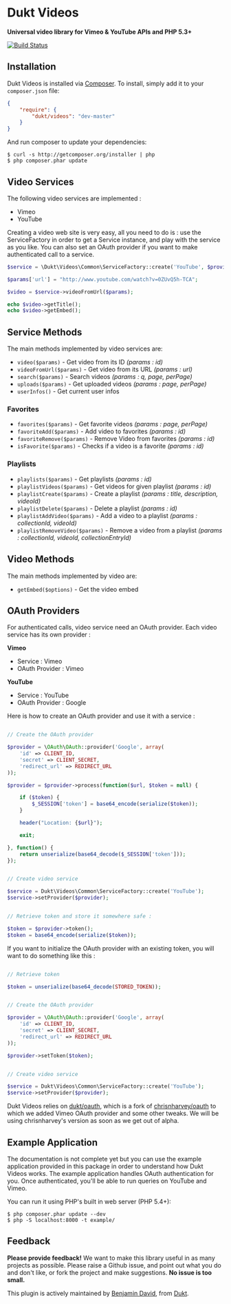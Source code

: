 # Dukt Videos

**Universal video library for Vimeo & YouTube APIs and PHP 5.3+**

[![Build Status](https://travis-ci.org/dukt/videos.png?branch=master)](https://travis-ci.org/dukt/videos)

## Installation

Dukt Videos is installed via [Composer](http://getcomposer.org/). To install, simply add it
to your `composer.json` file:

```json
{
    "require": {
        "dukt/videos": "dev-master"
    }
}
```


And run composer to update your dependencies:

    $ curl -s http://getcomposer.org/installer | php
    $ php composer.phar update

## Video Services

The following video services are implemented :

* Vimeo
* YouTube

Creating a video  web site is very easy, all you need to do is : use the ServiceFactory in order to get a Service instance, and play with the service as you like. You can also set an OAuth provider if you want to make authenticated call to a service.

```php
$service = \Dukt\Videos\Common\ServiceFactory::create('YouTube', $provider);

$params['url'] = "http://www.youtube.com/watch?v=0ZUvQ5h-TCA";

$video = $service->videoFromUrl($params);

echo $video->getTitle();
echo $video->getEmbed();
```

## Service Methods

The main methods implemented by video services are:

* `video($params)` - Get video from its ID _(params : id)_
* `videoFromUrl($params)` - Get video from its URL _(params : url)_
* `search($params)` - Search videos _(params : q, page, perPage)_
* `uploads($params)` - Get uploaded videos _(params : page, perPage)_
* `userInfos()` - Get current user infos

### Favorites

* `favorites($params)` - Get favorite videos _(params : page, perPage)_
* `favoriteAdd($params)` - Add video to favorites _(params : id)_
* `favoriteRemove($params)` - Remove Video from favorites _(params : id)_
* `isFavorite($params)` - Checks if a video is a favorite _(params : id)_

### Playlists

* `playlists($params)` - Get playlists _(params : id)_
* `playlistVideos($params)` - Get videos for given playlist _(params : id)_
* `playlistCreate($params)` - Create a playlist _(params : title, description, videoId)_
* `playlistDelete($params)` - Delete a playlist _(params : id)_
* `playlistAddVideo($params)` - Add a video to a playlist _(params : collectionId, videoId)_
* `playlistRemoveVideo($params)` - Remove a video from a playlist _(params : collectionId, videoId, collectionEntryId)_

## Video Methods

The main methods implemented by video are:

* `getEmbed($options)` - Get the video embed

## OAuth Providers

For authenticated calls, video service need an OAuth provider. Each video service has its own provider :

**Vimeo**

* Service : Vimeo
* OAuth Provider : Vimeo

**YouTube**

* Service : YouTube
* OAuth Provider : Google

Here is how to create an OAuth provider and use it with a service :

```php

// Create the OAuth provider

$provider = \OAuth\OAuth::provider('Google', array(
    'id' => CLIENT_ID,
    'secret' => CLIENT_SECRET,
    'redirect_url' => REDIRECT_URL
));    

$provider = $provider->process(function($url, $token = null) {

    if ($token) {
        $_SESSION['token'] = base64_encode(serialize($token));
    }

    header("Location: {$url}");

    exit;

}, function() {
    return unserialize(base64_decode($_SESSION['token']));
});


// Create video service

$service = Dukt\Videos\Common\ServiceFactory::create('YouTube');
$service->setProvider($provider);


// Retrieve token and store it somewhere safe :

$token = $provider->token();
$token = base64_encode(serialize($token));
```

If you want to initialize the OAuth provider with an existing token, you will want to do something like this :

```php

// Retrieve token

$token = unserialize(base64_decode(STORED_TOKEN));


// Create the OAuth provider

$provider = \OAuth\OAuth::provider('Google', array(
    'id' => CLIENT_ID,
    'secret' => CLIENT_SECRET,
    'redirect_url' => REDIRECT_URL
));    

$provider->setToken($token);


// Create video service

$service = Dukt\Videos\Common\ServiceFactory::create('YouTube');
$service->setProvider($provider);
```

Dukt Videos relies on [dukt/oauth](https://github.com/dukt/oauth), which is a fork of [chrisnharvey/oauth](https://github.com/chrisnharvey/oauth) to which we added Vimeo OAuth provider and some other tweaks. We will be using chrisnharvey's version as soon as we get out of alpha.


## Example Application

The documentation is not complete yet but you can use the example application provided in this package in order to understand how Dukt Videos works. The example application handles OAuth authentication for you. Once authenticated, you'll be able to run queries on YouTube and Vimeo.

You can run it using PHP's built in web server (PHP 5.4+):

    $ php composer.phar update --dev
    $ php -S localhost:8000 -t example/


## Feedback

**Please provide feedback!** We want to make this library useful in as many projects as possible.
Please raise a Github issue, and point out what you do and don't like, or fork the project and make
suggestions. **No issue is too small.**

This plugin is actively maintained by [Benjamin David](https://github.com/benjamindavid), from [Dukt](http://dukt.net/).
